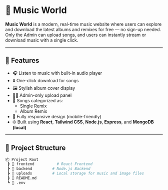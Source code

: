 # 🎵 Music World

**Music World** is a modern, real-time music website where users can explore and download the latest albums and remixes for free — no sign-up needed. Only the Admin can upload songs, and users can instantly stream or download music with a single click.

---

## 🚀 Features

- 🎧 Listen to music with built-in audio player
- ⬇️ One-click download for songs
- 🖼️ Stylish album cover display
- 🧑‍💻 Admin-only upload panel
- 📂 Songs categorized as:
  - Single Remix
  - Album Remix
- 📱 Fully responsive design (mobile-friendly)
- 🌐 Built using **React**, **Tailwind CSS**, **Node.js**, **Express**, and **MongoDB (local)**

---

## 📁 Project Structure

```bash
📦 Project Root
 ┣ 📁 frontend          # React Frontend
 ┣ 📁 backend         # Node.js Backend
 ┣ 📁 uploads         # Local storage for music and image files
 ┣ 📄 README.md
 ┗ 📄 .env
